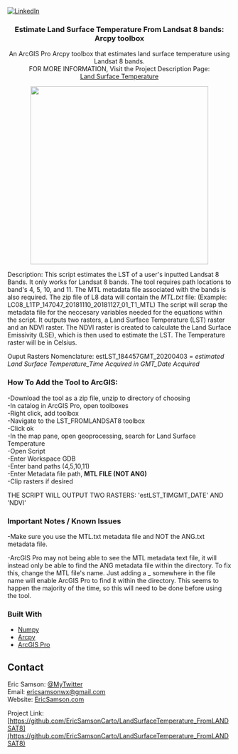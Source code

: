 [![LinkedIn][linkedin-shield]][linkedin-url]

<p align="center">
  <h3 align="center">Estimate Land Surface Temperature From Landsat 8 bands: Arcpy toolbox</h3>

  <p align="center">
    An ArcGIS Pro Arcpy toolbox that estimates land surface temperature using Landsat 8 bands.<br>
    FOR MORE INFORMATION, Visit the Project Description Page:<br>
  <a href='#'>Land Surface Temperature</a>
  </p>
</p>

<!-- ABOUT THE PROJECT -->
<div align="center">
  
<img src="https://s3-us-west-2.amazonaws.com/s.cdpn.io/3352342/tool.JPG" width="400px">
  
</div>

  Description: This script estimates the LST of a user's inputted 
  Landsat 8 Bands. It only works for Landsat 8 bands. The tool requires 
  path locations to band's 4, 5, 10, and 11. The MTL metadata file associated 
  with the bands is also required. The zip file of L8 data will contain 
  the *MTL.txt* file:
  (Example: LC08_L1TP_147047_20181110_20181127_01_T1_MTL)
  The script will scrap the metadata file for the neccesary variables needed 
  for the equations within the script. It outputs two rasters, a Land Surface
  Temperature (LST) raster and an NDVI raster. The NDVI raster is created 
  to calculate the Land Surface Emissivity (LSE), which is then used to 
  estimate the LST. The Temperature raster will be in Celsius.
  
  Ouput Rasters Nomenclature: estLST_184457GMT_20200403 
                                         =
      *estimated Land Surface Temperature_Time Acquired in GMT_Date Acquired*

  </div>

### How To Add the Tool to ArcGIS:
  -Download the tool as a zip file, unzip to directory of choosing
  <br>-In catalog in ArcGIS Pro, open toolboxes
  <br>-Right click, add toolbox
  <br>-Navigate to the LST_FROMLANDSAT8 toolbox
  <br>-Click ok
  <br>-In the map pane, open geoprocessing, search for Land Surface Temperature
  <br>-Open Script
  <br>-Enter Workspace GDB
  <br>-Enter band paths (4,5,10,11)
  <br>-Enter Metadata file path, <b>MTL FILE (NOT ANG)</b>
  <br>-Clip rasters if desired

  THE SCRIPT WILL OUTPUT TWO RASTERS: 'estLST_TIMGMT_DATE' AND 'NDVI'

### Important Notes / Known Issues
-Make sure you use the MTL.txt metadata file and NOT the ANG.txt metadata file.

-ArcGIS Pro may not being able to see the MTL metadata text file, it will instead only be able to find the ANG metadata file within the directory. To fix this, change the MTL file's name. Just adding a _ somewhere in the file name will enable ArcGIS Pro to find it within the directory. This seems to happen the majority of the time, so this will need to be done before using the tool.

### Built With
* [Numpy](https://numpy.org/)
* [Arcpy](https://desktop.arcgis.com/en/arcmap/10.3/analyze/arcpy/a-quick-tour-of-arcpy.htm)
* [ArcGIS Pro](https://pro.arcgis.com/en/pro-app/get-started/get-started.htm)

<!-- CONTACT -->
## Contact
Eric Samson: [@MyTwitter](https://twitter.com/EricSamsonGIS) <br>
Email: ericsamsonwx@gmail.com <br>
Website: [EricSamson.com](https://ericsamson.com) <br>

Project Link: [https://github.com/EricSamsonCarto/LandSurfaceTemperature_FromLANDSAT8](https://github.com/EricSamsonCarto/LandSurfaceTemperature_FromLANDSAT8)

[linkedin-shield]: https://img.shields.io/badge/-LinkedIn-black.svg?style=flat-square&logo=linkedin&colorB=555
[linkedin-url]: https://linkedin.com/in/iamericsamson
